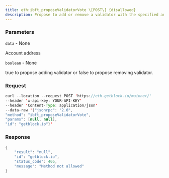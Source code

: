 ```yaml
---
title: eth:ibft_proposeValidatorVote \[POST\] {disallowed}
description: Propose to add or remove a validator with the specified address.
---
```


### Parameters


`data` - None

Account address

`boolean` - None

true to propose adding validator or false to propose removing validator.

### Request

``` java
curl --location --request POST 'https://eth.getblock.io/mainnet/' 
--header 'x-api-key: YOUR-API-KEY' 
--header 'Content-Type: application/json' 
--data-raw '{"jsonrpc": "2.0",
"method": "ibft_proposeValidatorVote",
"params": [null, null],
"id": "getblock.io"}'
```

###  Response

``` java
{
    "result": "null",
    "id": "getblock.io",
    "status_code": 405,
    "message": "Method not allowed"
}
```

